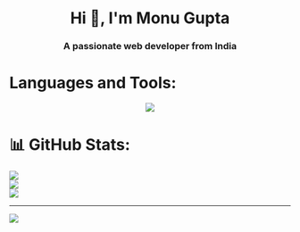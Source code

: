 <h1 align="center">Hi 👋, I'm Monu Gupta</h1>
<h3 align="center">A passionate web developer from India</h3>

<p align="left">
</p>

# Languages and Tools:
<p align="center">
  <a href="#">
    <img
      src="https://go-skill-icons.vercel.app/api/icons?i=angular,bootstrap,codeigniter,css,express,figma,flutter,git,html,illustrator,javascript,linux,mariadb,mysql,nginx,nodejs,php,postgresql,postman,pug,python,react,sass,tailwind,typescript&theme=dark&perline=7&titles=true"
    />
  </a>
</p>

# 📊 GitHub Stats:
![](https://github-readme-stats.vercel.app/api?username=monugupta122&theme=dark&hide_border=false&include_all_commits=false&count_private=false)<br/>
![](https://nirzak-streak-stats.vercel.app/?user=monugupta122&theme=dark&hide_border=false)<br/>
![](https://github-readme-stats.vercel.app/api/top-langs/?username=monugupta122&theme=dark&hide_border=false&include_all_commits=false&count_private=false&layout=compact)

---
[![](https://visitcount.itsvg.in/api?id=monugupta122&icon=0&color=0)](https://visitcount.itsvg.in)
